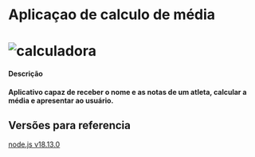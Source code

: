 # Aplicaçao de calculo de média <h1>![calculadora](https://user-images.githubusercontent.com/71046264/211172202-a1acd75a-59d7-403d-977d-b57c2182b31d.png)
#### **Descrição<h4>**
Aplicativo capaz de receber o nome e as notas de um atleta, calcular a média e apresentar ao usuário.
## Versões para referencia
[node.js	v18.13.0](https://nodejs.org/en/)
